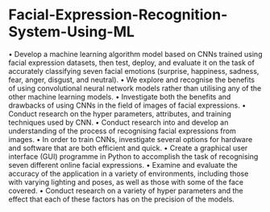 # Facial-Expression-Recognition-System-Using-ML
•	Develop a machine learning algorithm model based on CNNs trained using facial expression datasets, then test, deploy, and evaluate it on the task of accurately classifying seven facial emotions (surprise, happiness, sadness, fear, anger, disgust, and neutral).
•	We explore and recognise the benefits of using convolutional neural network models rather than utilising any of the other machine learning models. 
•	Investigate both the benefits and drawbacks of using CNNs in the field of images of facial expressions. 
•	Conduct research on the hyper parameters, attributes, and training techniques used by CNN. 
•	Conduct research into and develop an understanding of the process of recognising facial expressions from images. 
•	In order to train CNNs, investigate several options for hardware and software that are both efficient and quick.
•	Create a graphical user interface (GUI) programme in Python to accomplish the task of recognising seven different online facial expressions. 
•	Examine and evaluate the accuracy of the application in a variety of environments, including those with varying lighting and poses, as well as those with some of the face covered. 
•	Conduct research on a variety of hyper parameters and the effect that each of these factors has on the precision of the models. 
